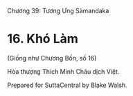  

Chương 39: Tương Ưng Sàmandaka

# 16\. Khó Làm

(Giống như Chương Bốn, số 16)

Hòa thượng Thích Minh Châu dịch Việt.

Prepared for SuttaCentral by Blake Walsh.